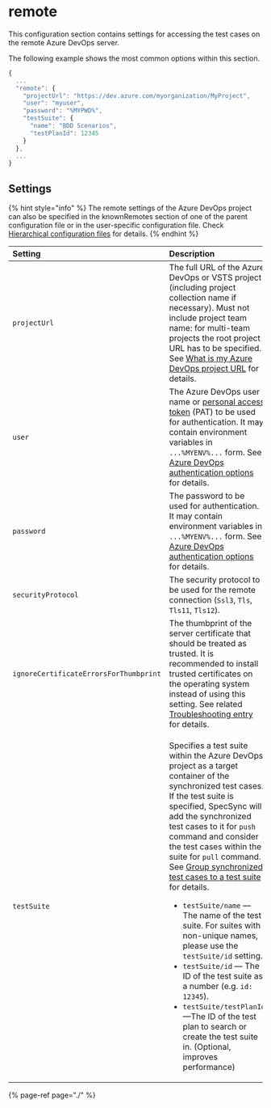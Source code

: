 # remote

This configuration section contains settings for accessing the test cases on the remote Azure DevOps server.

The following example shows the most common options within this section.

```javascript
{
  ...
  "remote": {
    "projectUrl": "https://dev.azure.com/myorganization/MyProject",
    "user": "myuser",
    "password": "%MYPWD%",
    "testSuite": {
      "name": "BDD Scenarios",
      "testPlanId": 12345
    }
  },
  ...
}
```

## Settings

{% hint style="info" %}
The remote settings of the Azure DevOps project can also be specified in the knownRemotes section of one of the parent configuration file or in the user-specific configuration file. Check [Hierarchical configuration files](../../features/general-features/hierarchical-configuration-files.md) for details.
{% endhint %}

<table>
  <thead>
    <tr>
      <th style="text-align:left">Setting</th>
      <th style="text-align:left">Description</th>
      <th style="text-align:left">Default</th>
    </tr>
  </thead>
  <tbody>
    <tr>
      <td style="text-align:left"><code>projectUrl</code>
      </td>
      <td style="text-align:left">The full URL of the Azure DevOps or VSTS project (including project collection
        name if necessary). Must not include project team name: for multi-team
        projects the root project URL has to be specified. See <a href="../../important-concepts/what-is-my-tfs-project-url.md">What is my Azure DevOps project URL</a> for
        details.</td>
      <td style="text-align:left">mandatory</td>
    </tr>
    <tr>
      <td style="text-align:left"><code>user</code>
      </td>
      <td style="text-align:left">The Azure DevOps user name or <a href="https://docs.microsoft.com/en-us/azure/devops/organizations/accounts/use-personal-access-tokens-to-authenticate?view=vsts">personal access token</a> (PAT)
        to be used for authentication. It may contain environment variables in <code>...%MYENV%...</code> form.
        See <a href="../../features/general-features/tfs-authentication-options.md">Azure DevOps authentication options</a> for
        details.</td>
      <td style="text-align:left">interactive prompt</td>
    </tr>
    <tr>
      <td style="text-align:left"><code>password</code>
      </td>
      <td style="text-align:left">The password to be used for authentication. It may contain environment
        variables in <code>...%MYENV%...</code> form. See <a href="../../features/general-features/tfs-authentication-options.md">Azure DevOps authentication options</a> for
        details.</td>
      <td style="text-align:left">interactive prompt</td>
    </tr>
    <tr>
      <td style="text-align:left"><code>securityProtocol</code>
      </td>
      <td style="text-align:left">The security protocol to be used for the remote connection (<code>Ssl3</code>, <code>Tls</code>, <code>Tls11</code>, <code>Tls12</code>).</td>
      <td
      style="text-align:left">system default</td>
    </tr>
    <tr>
      <td style="text-align:left"><code>ignoreCertificateErrorsForThumbprint</code>
      </td>
      <td style="text-align:left">The thumbprint of the server certificate that should be treated as trusted.
        It is recommended to install trusted certificates on the operating system
        instead of using this setting. See related <a href="../../contact/troubleshooting.md#authentication-ssl-error-the-remote-certificate-is-invalid-according-to-the-validation-procedure-when-connecting-to-an-azure-devops-server-on-promises">Troubleshooting entry</a> for
        details.</td>
      <td style="text-align:left">SSL is verified by the OS</td>
    </tr>
    <tr>
      <td style="text-align:left"><code>testSuite</code>
      </td>
      <td style="text-align:left">
        <p>Specifies a test suite within the Azure DevOps project as a target container
          of the synchronized test cases. If the test suite is specified, SpecSync
          will add the synchronized test cases to it for <code>push</code> command
          and consider the test cases within the suite for <code>pull</code> command.
          See <a href="../../features/common-synchronization-features/group-synchronized-test-cases-to-a-test-suite.md">Group synchronized test cases to a test suite</a> for
          details.</p>
        <ul>
          <li><code>testSuite/name</code> &#x2014; The name of the test suite. For suites
            with non-unique names, please use the <code>testSuite/id</code> setting.</li>
          <li><code>testSuite/id</code> &#x2014; The ID of the test suite as a number
            (e.g. <code>id: 12345</code>).</li>
          <li><code>testSuite/testPlanId</code> &#x2014;The ID of the test plan to search
            or create the test suite in. (Optional, improves performance)</li>
        </ul>
      </td>
      <td style="text-align:left">test cases are not included to a test suite</td>
    </tr>
  </tbody>
</table>

{% page-ref page="./" %}

